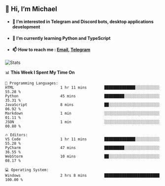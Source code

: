 ## 👋 Hi, I’m Michael
- #### 👀 I’m interested in Telegram and Discord bots, desktop applications development
- #### 🌱 I’m currently learning Python and TypeScript
- #### 📫 How to reach me : [Email](mailto:misha@kurapov.ru), [Telegram](https://t.me/mkurapov)

![Stats](https://github-readme-stats.vercel.app/api?username=krpff&show_icons=true&theme=github_dark&hide_border=true&hide=issues&count_private=true&layout=compact)


<!--START_SECTION:waka-->
📊 **This Week I Spent My Time On** 

```text
💬 Programming Languages: 
HTML                     1 hr 11 mins        ██████████████░░░░░░░░░░░   55.28 % 
Python                   45 mins             █████████░░░░░░░░░░░░░░░░   35.31 % 
JavaScript               8 mins              ██░░░░░░░░░░░░░░░░░░░░░░░   06.92 % 
Markdown                 1 min               ░░░░░░░░░░░░░░░░░░░░░░░░░   01.11 % 
JSON                     1 min               ░░░░░░░░░░░░░░░░░░░░░░░░░   00.80 % 

🔥 Editors: 
VS Code                  1 hr 11 mins        ██████████████░░░░░░░░░░░   55.28 % 
PyCharm                  47 mins             █████████░░░░░░░░░░░░░░░░   36.55 % 
WebStorm                 10 mins             ██░░░░░░░░░░░░░░░░░░░░░░░   08.17 % 

💻 Operating System: 
Windows                  2 hrs 8 mins        █████████████████████████   100.00 % 
```


<!--END_SECTION:waka-->
